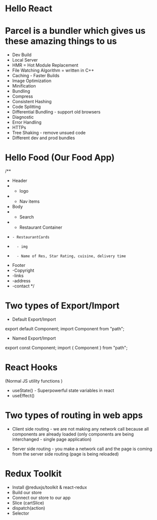 # Hello React

# Parcel is a bundler which gives us these amazing things to us

- Dev Build
- Local Server
- HMR = Hot Module Replacement
- File Watching Algorithm = written in C++
- Caching - Faster Builds
- Image Optimization
- Minification
- Bundling
- Compress
- Consistent Hashing
- Code Splitting
- Differential Bundling - support old browsers
- Diagnostic
- Error Handling
- HTTPs
- Tree Shaking - remove unsued code
- Different dev and prod bundles

# Hello Food (Our Food App)

/\*\*

- Header
- - logo
- - Nav items
- Body
- - Search
- - Restaurant Container
-     - RestaurantCards
-       - img
-       - Name of Res, Star Rating, cuisine, delivery time
- Footer
- -Copyright
- -links
- -address
- -contact
  \*/

# Two types of Export/Import

- Default Export/Import

export default Component;
import Component from "path";

- Named Export/Import

export const Component;
import { Component } from "path";

# React Hooks

(Normal JS utility functions )

- useState() - Superpowerful state variables in react
- useEffect()

# Two types of routing in web apps

- Client side routing - we are not making any network call because all components are already loaded (only components are being interchanged - single page application)

- Server side routing - you make a network call and the page is coming from the server side routing (page is being reloaded)

# Redux Toolkit

- Install @reduxjs/toolkit & react-redux
- Build our store
- Connect our store to our app
- Slice (cartSlice)
- dispatch(action)
- Selector
